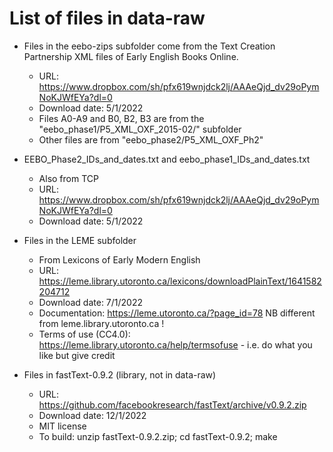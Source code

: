 # List of files in data-raw

* Files in the eebo-zips subfolder come from the Text Creation Partnership
  XML files of Early English Books Online. 
  * URL: https://www.dropbox.com/sh/pfx619wnjdck2lj/AAAeQjd_dv29oPymNoKJWfEYa?dl=0
  * Download date: 5/1/2022
  * Files A0-A9 and B0, B2, B3 are from the 
    "eebo_phase1/P5_XML_OXF_2015-02/" subfolder
  * Other files are from "eebo_phase2/P5_XML_OXF_Ph2"

* EEBO_Phase2_IDs_and_dates.txt and eebo_phase1_IDs_and_dates.txt
  * Also from TCP
  * URL: https://www.dropbox.com/sh/pfx619wnjdck2lj/AAAeQjd_dv29oPymNoKJWfEYa?dl=0
  * Download date: 5/1/2022

* Files in the LEME subfolder
  * From Lexicons of Early Modern English
  * URL: https://leme.library.utoronto.ca/lexicons/downloadPlainText/1641582204712
  * Download date: 7/1/2022
  * Documentation: https://leme.utoronto.ca/?page_id=78
    NB different from leme.library.utoronto.ca !
  * Terms of use (CC4.0): 
    https://leme.library.utoronto.ca/help/termsofuse - i.e. do what you like but give credit

* Files in fastText-0.9.2 (library, not in data-raw)
  * URL: https://github.com/facebookresearch/fastText/archive/v0.9.2.zip
  * Download date: 12/1/2022
  * MIT license
  * To build: unzip fastText-0.9.2.zip; cd fastText-0.9.2; make
